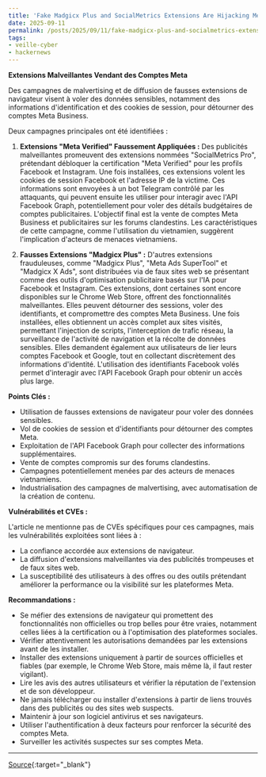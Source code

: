 ```yaml
---
title: 'Fake Madgicx Plus and SocialMetrics Extensions Are Hijacking Meta Business Accounts'
date: 2025-09-11
permalink: /posts/2025/09/11/fake-madgicx-plus-and-socialmetrics-extensions-are-hijacking-meta-business-accounts/
tags:
- veille-cyber
- hackernews
---
```

**Extensions Malveillantes Vendant des Comptes Meta**

Des campagnes de malvertising et de diffusion de fausses extensions de navigateur visent à voler des données sensibles, notamment des informations d'identification et des cookies de session, pour détourner des comptes Meta Business.

Deux campagnes principales ont été identifiées :

1.  **Extensions "Meta Verified" Faussement Appliquées :** Des publicités malveillantes promeuvent des extensions nommées "SocialMetrics Pro", prétendant débloquer la certification "Meta Verified" pour les profils Facebook et Instagram. Une fois installées, ces extensions volent les cookies de session Facebook et l'adresse IP de la victime. Ces informations sont envoyées à un bot Telegram contrôlé par les attaquants, qui peuvent ensuite les utiliser pour interagir avec l'API Facebook Graph, potentiellement pour voler des détails budgétaires de comptes publicitaires. L'objectif final est la vente de comptes Meta Business et publicitaires sur les forums clandestins. Les caractéristiques de cette campagne, comme l'utilisation du vietnamien, suggèrent l'implication d'acteurs de menaces vietnamiens.

2.  **Fausses Extensions "Madgicx Plus" :** D'autres extensions frauduleuses, comme "Madgicx Plus", "Meta Ads SuperTool" et "Madgicx X Ads", sont distribuées via de faux sites web se présentant comme des outils d'optimisation publicitaire basés sur l'IA pour Facebook et Instagram. Ces extensions, dont certaines sont encore disponibles sur le Chrome Web Store, offrent des fonctionnalités malveillantes. Elles peuvent détourner des sessions, voler des identifiants, et compromettre des comptes Meta Business. Une fois installées, elles obtiennent un accès complet aux sites visités, permettant l'injection de scripts, l'interception de trafic réseau, la surveillance de l'activité de navigation et la récolte de données sensibles. Elles demandent également aux utilisateurs de lier leurs comptes Facebook et Google, tout en collectant discrètement des informations d'identité. L'utilisation des identifiants Facebook volés permet d'interagir avec l'API Facebook Graph pour obtenir un accès plus large.

**Points Clés :**

*   Utilisation de fausses extensions de navigateur pour voler des données sensibles.
*   Vol de cookies de session et d'identifiants pour détourner des comptes Meta.
*   Exploitation de l'API Facebook Graph pour collecter des informations supplémentaires.
*   Vente de comptes compromis sur des forums clandestins.
*   Campagnes potentiellement menées par des acteurs de menaces vietnamiens.
*   Industrialisation des campagnes de malvertising, avec automatisation de la création de contenu.

**Vulnérabilités et CVEs :**

L'article ne mentionne pas de CVEs spécifiques pour ces campagnes, mais les vulnérabilités exploitées sont liées à :

*   La confiance accordée aux extensions de navigateur.
*   La diffusion d'extensions malveillantes via des publicités trompeuses et de faux sites web.
*   La susceptibilité des utilisateurs à des offres ou des outils prétendant améliorer la performance ou la visibilité sur les plateformes Meta.

**Recommandations :**

*   Se méfier des extensions de navigateur qui promettent des fonctionnalités non officielles ou trop belles pour être vraies, notamment celles liées à la certification ou à l'optimisation des plateformes sociales.
*   Vérifier attentivement les autorisations demandées par les extensions avant de les installer.
*   Installer des extensions uniquement à partir de sources officielles et fiables (par exemple, le Chrome Web Store, mais même là, il faut rester vigilant).
*   Lire les avis des autres utilisateurs et vérifier la réputation de l'extension et de son développeur.
*   Ne jamais télécharger ou installer d'extensions à partir de liens trouvés dans des publicités ou des sites web suspects.
*   Maintenir à jour son logiciel antivirus et ses navigateurs.
*   Utiliser l'authentification à deux facteurs pour renforcer la sécurité des comptes Meta.
*   Surveiller les activités suspectes sur ses comptes Meta.

---
[Source](https://thehackernews.com/2025/09/fake-madgicx-plus-and-socialmetrics.html){:target="_blank"}
